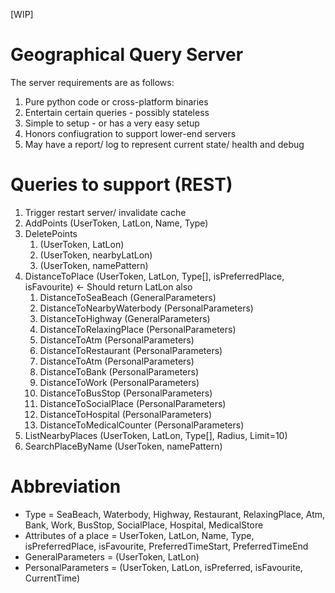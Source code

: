 [WIP]

# Geographical Query Server

The server requirements are as follows:
1. Pure python code or cross-platform binaries
2. Entertain certain queries - possibly stateless
3. Simple to setup - or has a very easy setup
4. Honors confiugration to support lower-end servers
5. May have a report/ log to represent current state/ health and debug

# Queries to support (REST)

1. Trigger restart server/ invalidate cache
2. AddPoints (UserToken, LatLon, Name, Type)
3. DeletePoints
	1. (UserToken, LatLon)
	2. (UserToken, nearbyLatLon)
	3. (UserToken, namePattern)
4. DistanceToPlace (UserToken, LatLon, Type[], isPreferredPlace, isFavourite) <- Should return LatLon also
	1. DistanceToSeaBeach (GeneralParameters)
	2. DistanceToNearbyWaterbody (PersonalParameters)
	3. DistanceToHighway (GeneralParameters)
	4. DistanceToRelaxingPlace (PersonalParameters)
	5. DistanceToAtm (PersonalParameters)
	6. DistanceToRestaurant (PersonalParameters)
	7. DistanceToAtm (PersonalParameters)
	8. DistanceToBank (PersonalParameters)
	9. DistanceToWork (PersonalParameters)
	10. DistanceToBusStop (PersonalParameters)
	11. DistanceToSocialPlace (PersonalParameters)
	12. DistanceToHospital (PersonalParameters)
	13. DistanceToMedicalCounter (PersonalParameters)
5. ListNearbyPlaces (UserToken, LatLon, Type[], Radius, Limit=10)
6. SearchPlaceByName (UserToken, namePattern)

# Abbreviation

- Type = SeaBeach, Waterbody, Highway, Restaurant, RelaxingPlace, Atm, Bank, Work, BusStop, SocialPlace, Hospital, MedicalStore
- Attributes of a place = UserToken, LatLon, Name, Type, isPreferredPlace, isFavourite, PreferredTimeStart, PreferredTimeEnd
- GeneralParameters = (UserToken, LatLon)
- PersonalParameters = (UserToken, LatLon, isPreferred, isFavourite, CurrentTime)
